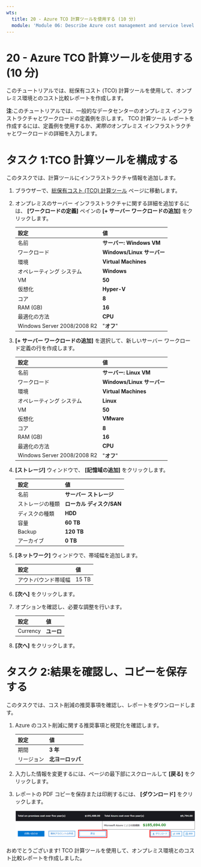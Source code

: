 ```yaml
---
wts:
  title: 20 - Azure TCO 計算ツールを使用する (10 分)
  module: 'Module 06: Describe Azure cost management and service level agreements'
---
```

# <a name="20---use-the-azure-tco-calculator-10-min"></a>20 - Azure TCO 計算ツールを使用する (10 分)


このチュートリアルでは、総保有コスト (TCO) 計算ツールを使用して、オンプレミス環境とのコスト比較レポートを作成します。

**注**:このチュートリアルでは、一般的なデータセンターのオンプレミス インフラストラクチャとワークロードの定義例を示します。 TCO 計算ツール レポートを作成するには、定義例を使用するか、*実際の*オンプレミス インフラストラクチャとワークロードの詳細を入力します。

# <a name="task-1-configure-the-tco-calculator"></a>タスク 1:TCO 計算ツールを構成する

このタスクでは、計算ツールにインフラストラクチャ情報を追加します。 

1. ブラウザーで、[総保有コスト (TCO) 計算ツール](https://azure.microsoft.com/en-us/pricing/tco/calculator/) ページに移動します。

2. オンプレミスのサーバー インフラストラクチャに関する詳細を追加するには、 **[ワークロードの定義]** ペインの **[+ サーバー ワークロードの追加]** をクリックします。

    | 設定 | 値 |
    | -- | -- |
    | 名前 | **サーバー: Windows VM** |
    | ワークロード | **Windows/Linux サーバー** |
    | 環境 | **Virtual Machines** |
    | オペレーティング システム | **Windows** |  
    | VM | **50** |
    | 仮想化 | **Hyper-V** |
    | コア | **8**|
    | RAM (GB) | **16** |
    | 最適化の方法 | **CPU** |
    | Windows Server 2008/2008 R2 | "**オフ**" |

3. **[+ サーバー ワークロードの追加]** を選択して、新しいサーバー ワークロード定義の行を作成します。 

    | 設定 | 値 |
    | -- | -- |
    | 名前 | **サーバー: Linux VM** |
    | ワークロード | **Windows/Linux サーバー** |
    | 環境 | **Virtual Machines** |
    | オペレーティング システム | **Linux** |  
    | VM | **50** |
    | 仮想化 | **VMware** |
    | コア | **8**|
    | RAM (GB) | **16** |
    | 最適化の方法 | **CPU** |
    | Windows Server 2008/2008 R2 | "**オフ**" |

4. **[ストレージ]** ウィンドウで、 **[記憶域の追加]** をクリックします。

    | 設定 | 値 |
    | -- | -- |
    | 名前 | **サーバー ストレージ** |
    | ストレージの種類 | **ローカル ディスク/SAN** |
    | ディスクの種類 | **HDD** |
    | 容量 | **60 TB** |  
    | Backup | **120 TB** |
    | アーカイブ | **0 TB** |

5. **[ネットワーク]** ウィンドウで、帯域幅を追加します。 

    | 設定 | 値 |
    | -- | -- |
    | アウトバウンド帯域幅 | 15 TB|

6. **[次へ]** をクリックします。

7. オプションを確認し、必要な調整を行います。 

    | 設定 | 値 |
    | -- | -- |
    | Currency | **ユーロ** |

8. **[次へ]** をクリックします。

# <a name="task-2-review-the-results-and-save-a-copy"></a>タスク 2:結果を確認し、コピーを保存する

このタスクでは、コスト削減の推奨事項を確認し、レポートをダウンロードします。 

1. Azure のコスト削減に関する推奨事項と視覚化を確認します。

    | 設定 | 値 |
    | -- | -- |
    | 期間| **3 年** |
    | リージョン | **北ヨーロッパ** |

2. 入力した情報を変更するには、ページの最下部にスクロールして **[戻る]** をクリックします。 

3. レポートの PDF コピーを保存または印刷するには、 **[ダウンロード]** をクリックします。

    ![Azure の総保有コスト (TCO) 計算ツールのレポート ウィンドウのスクリーンショット。 強調表示されている入力済みのフィールドは、TCO 計算ツールの [期間] を [3 years] に設定し、[リージョン] を [北ヨーロッパ] に設定する方法を示します。 グラフは、Azure の使用によるコストの削減に対して、オンプレミス インフラストラクチャとワークロードのコストのオフセットを示しています。](../images/2001.png)

おめでとうございます! TCO 計算ツールを使用して、オンプレミス環境とのコスト比較レポートを作成しました。
